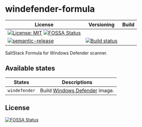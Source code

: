 # windefender-formula

| License | Versioning | Build |
| ------- | ---------- | ----- |
| [![License: MIT](https://img.shields.io/badge/License-MIT-yellow.svg)](https://opensource.org/licenses/MIT) [![FOSSA Status](https://app.fossa.com/api/projects/git%2Bgithub.com%2Fextra2000%2Fwindefender-formula.svg?type=shield)](https://app.fossa.com/projects/git%2Bgithub.com%2Fextra2000%2Fwindefender-formula?ref=badge_shield)
| [![semantic-release](https://img.shields.io/badge/%20%20%F0%9F%93%A6%F0%9F%9A%80-semantic--release-e10079.svg)](https://github.com/semantic-release/semantic-release) | [![Build status](https://ci.appveyor.com/api/projects/status/55q40h5ckm2aigd5/branch/master?svg=true)](https://ci.appveyor.com/project/nikAizuddin/windefender-formula/branch/master) |

SaltStack Formula for Windows Defender scanner.

## Available states

| States | Descriptions |
| ------ | ------------ |
| `windefender` | Build [Windows Defender](https://github.com/malice-plugins/windows-defender) image. |


## License
[![FOSSA Status](https://app.fossa.com/api/projects/git%2Bgithub.com%2Fextra2000%2Fwindefender-formula.svg?type=large)](https://app.fossa.com/projects/git%2Bgithub.com%2Fextra2000%2Fwindefender-formula?ref=badge_large)